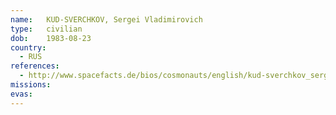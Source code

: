 ```yaml
---
name:	KUD-SVERCHKOV, Sergei Vladimirovich
type:	civilian
dob:	1983-08-23
country:
  - RUS
references:
  - http://www.spacefacts.de/bios/cosmonauts/english/kud-sverchkov_sergei.htm
missions:
evas:
---
```

